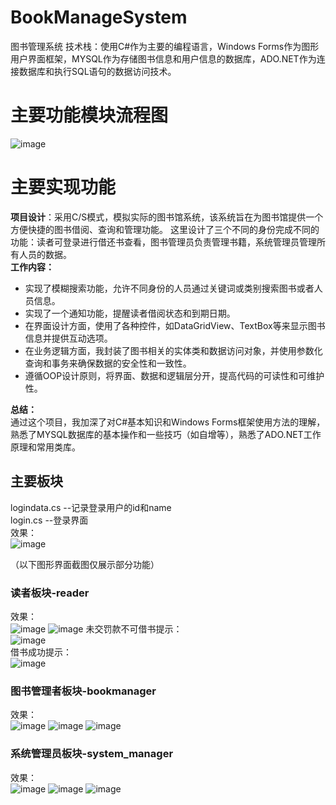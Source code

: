 # BookManageSystem
图书管理系统
技术栈：使用C#作为主要的编程语言，Windows Forms作为图形用户界面框架，MYSQL作为存储图书信息和用户信息的数据库，ADO.NET作为连接数据库和执行SQL语句的数据访问技术。
# 主要功能模块流程图
![image](https://github.com/llli-1/BookManageSystem/assets/102156169/94123781-1e80-46e8-b10a-070a9af278d8)
# 主要实现功能
**项目设计**：采用C/S模式，模拟实际的图书馆系统，该系统旨在为图书馆提供一个方便快捷的图书借阅、查询和管理功能。 
这里设计了三个不同的身份完成不同的功能：读者可登录进行借还书查看，图书管理员负责管理书籍，系统管理员管理所有人员的数据。  
**工作内容：**  
- 实现了模糊搜索功能，允许不同身份的人员通过关键词或类别搜索图书或者人员信息。
- 实现了一个通知功能，提醒读者借阅状态和到期日期。
- 在界面设计方面，使用了各种控件，如DataGridView、TextBox等来显示图书信息并提供互动选项。
- 在业务逻辑方面，我封装了图书相关的实体类和数据访问对象，并使用参数化查询和事务来确保数据的安全性和一致性。
- 遵循OOP设计原则，将界面、数据和逻辑层分开，提高代码的可读性和可维护性。

**总结：**  
通过这个项目，我加深了对C#基本知识和Windows Forms框架使用方法的理解，熟悉了MYSQL数据库的基本操作和一些技巧（如自增等），熟悉了ADO.NET工作原理和常用类库。  
  
## 主要板块
logindata.cs --记录登录用户的id和name  
login.cs --登录界面  
效果：  
![image](https://github.com/llli-1/BookManageSystem/assets/102156169/3f6b747e-494f-49ed-8d2d-6204be00a002)

（以下图形界面截图仅展示部分功能）
### 读者板块-reader
效果：  
![image](https://github.com/llli-1/BookManageSystem/assets/102156169/ffb467af-7cd8-4265-b70e-a30e0a3ca922)
![image](https://github.com/llli-1/BookManageSystem/assets/102156169/70613c58-168c-4ae9-b7ab-1216ea0528ed)
未交罚款不可借书提示：  
![image](https://github.com/llli-1/BookManageSystem/assets/102156169/4cac39ca-212f-4756-96d5-c0aaba42d62f)  
借书成功提示：  
![image](https://github.com/llli-1/BookManageSystem/assets/102156169/57062706-9ae4-4002-be5d-395de64477bc)


### 图书管理者板块-bookmanager
效果：  
![image](https://github.com/llli-1/BookManageSystem/assets/102156169/c07515fe-ca26-4579-8f99-820b53a40857)
![image](https://github.com/llli-1/BookManageSystem/assets/102156169/e1f0854a-3ea6-46ac-91af-fc884bfef980)
![image](https://github.com/llli-1/BookManageSystem/assets/102156169/8ccc3f29-6483-458c-8aca-1e03c5c68f27)


### 系统管理员板块-system_manager
效果：  
![image](https://github.com/llli-1/BookManageSystem/assets/102156169/365cc01e-7e9f-4c40-b12e-61f9f4d53399)
![image](https://github.com/llli-1/BookManageSystem/assets/102156169/5117b89a-4152-4341-bca8-c5940a1792b5)
![image](https://github.com/llli-1/BookManageSystem/assets/102156169/db47be16-81e5-44b5-8c32-099ff45898a4)

  
